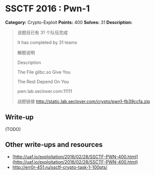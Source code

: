 # SSCTF 2016 : Pwn-1

**Category:** Crypto-Exploit
**Points:** 400
**Solves:** 31
**Description:**

> 该题目已有 31 个队伍完成
> 
> It has completed by 31 teams
> 
> 解题说明
> 
> Description
> 
> 
> The File glibc.so Give You
> 
> The Rest Depend On You
> 
> pwn.lab.seclover.com:11111
> 
> 战题链接 <http://static.lab.seclover.com/crypto/pwn1-fb39ccfa.zip>


## Write-up

(TODO)

## Other write-ups and resources

* [http://uaf.io/exploitation/2016/02/28/SSCTF-PWN-400.html](http://uaf.io/exploitation/2016/02/28/SSCTF-PWN-400.html)
* <http://err0r-451.ru/ssctf-crypto-task-1-100pts/>
